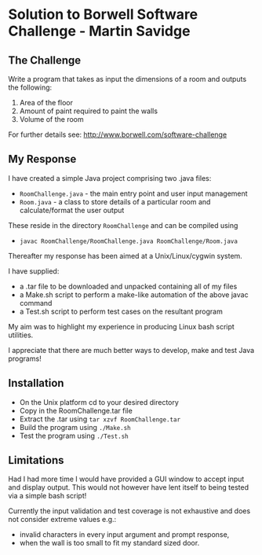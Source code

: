 # Solution to Borwell Software Challenge - Martin Savidge

## The Challenge
 
Write a program that takes as input the dimensions of a room and outputs the following:
 1. Area of the floor
 2. Amount of paint required to paint the walls
 3. Volume of the room

For further details see: http://www.borwell.com/software-challenge

## My Response

I have created a simple Java project comprising two .java files:
- `RoomChallenge.java` - the main entry point and user input management
- `Room.java` - a class to store details of a particular room and calculate/format the user output

These reside in the directory `RoomChallenge` and can be compiled using
- `javac RoomChallenge/RoomChallenge.java RoomChallenge/Room.java`

Thereafter my response has been aimed at a Unix/Linux/cygwin system.

I have supplied:
- a .tar file to be downloaded and unpacked containing all of my files
- a Make.sh script to perform a make-like automation of the above javac command
- a Test.sh script to perform test cases on the resultant program

My aim was to highlight my experience in producing Linux bash script utilities.

I appreciate that there are much better ways to develop, make and test Java programs!

## Installation

+ On the Unix platform cd to your desired directory
+ Copy in the RoomChallenge.tar file
+ Extract the .tar using `tar xzvf RoomChallenge.tar`
+ Build the program using `./Make.sh`
+ Test the program using `./Test.sh`

## Limitations

Had I had more time I would have provided a GUI window to accept input and display output.
This would not however have lent itself to being tested via a simple bash script!

Currently the input validation and test coverage is not exhaustive and does not consider extreme values
 e.g.:
 - invalid characters in every input argument and prompt response,
 - when the wall is too small to fit my standard sized door.
